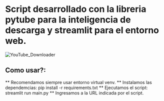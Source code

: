 # Script desarrollado con la libreria pytube para la inteligencia de descarga y streamlit para el entorno web.

![YouTube_Downloader](https://github.com/vhngroup/Youtube-Downloader/blob/static/Example.png)

## Como usar?:
** Recomendamos siempre usar entorno virtual venv.
** Instalamos las dependemcias: pip install -r requirements.txt
** Ejecutamos el script: streamlit run main.py
** Ingresamos a la URL indicada por el script.

